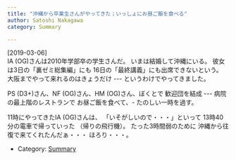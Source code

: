 ```yaml
---
title: "沖縄から卒業生さんがやってきた；いっしょにお昼ご飯を食べる"
author: Satoshi Nakagawa
category: Summary

---
```


[2019-03-06]  
 IA (OG)さんは2010年学部卒の学生さんだ。
いまは結婚して沖縄にいる。
彼女は3日の「裏ゼミ総集編」にも
16日の「最終講義」にも出席できないという。
大阪までやって来れるのはきょうだけ ---
というわけでやってきました。

 PS (D3+)さん、NF (OG)さん、HM (OG)さん、ぼくとで
歓迎団を結成 ---
病院の最上階のレストランで
お昼ご飯を食べて、-
たのしい一時を過す。

 11時にやってきたIA (OG)さんは、
「いそがしいので・・・」といって
13時40分の電車で帰っていった
（帰りの飛行機）。
たった3時間弱のために
沖縄から往復で来てくれたんだぁ・・・
ほろり・・・。

- Category: [Summary](/categories.html#Summary)

